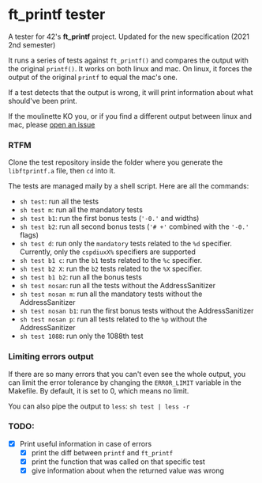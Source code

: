 # ft_printf tester
A tester for 42's **ft_printf** project. Updated for the new specification (2021 2nd semester)

It runs a series of tests against `ft_printf()` and compares the output with 
the original `printf()`. It works on both linux and mac. On linux, it forces the
output of the original `printf` to equal the mac's one.

If a test detects that the output is wrong, it will print information about
what should've been print.

If the moulinette KO you, or if you find a different output between linux and mac, please
[open an issue](https://github.com/paulo-santana/ft_printf_tester/issues/new)

### RTFM

Clone the test repository inside the folder where you generate the `libftprintf.a`
file, then `cd` into it.

The tests are managed maily by a shell script. Here are all the commands:

* `sh test`: run all the tests
* `sh test m`: run all the mandatory tests
* `sh test b1`: run the first bonus tests (`'-0.'` and widths)
* `sh test b2`: run all second bonus tests (`'# +'` combined with the `'-0.'` flags)
* `sh test d`: run only the `mandatory` tests related to the `%d` specifier. Currently, only the
`cspdiuxX%` specifiers are supported
* `sh test b1 c`: run the `b1` tests related to the `%c` specifier.
* `sh test b2 X`: run the `b2` tests related to the `%X` specifier.
* `sh test b1 b2`: run all the bonus tests
* `sh test nosan`: run all the tests without the AddressSanitizer
* `sh test nosan m`: run all the mandatory tests without the AddressSanitizer
* `sh test nosan b1`: run the first bonus tests without the AddressSanitizer
* `sh test nosan p`: run all tests related to the `%p` without the AddressSanitizer
* `sh test 1088`: run only the 1088th test

### Limiting errors output

If there are so many errors that you can't even see the whole output, you can
limit the error tolerance by changing the `ERROR_LIMIT` variable in the Makefile.
By default, it is set to 0, which means no limit.

You can also pipe the output to `less`:
`sh test | less -r`


### TODO:
- [x] Print useful information in case of errors
    - [x] print the diff between `printf` and `ft_printf`
    - [x] print the function that was called on that specific test
    - [x] give information about when the returned value was wrong
